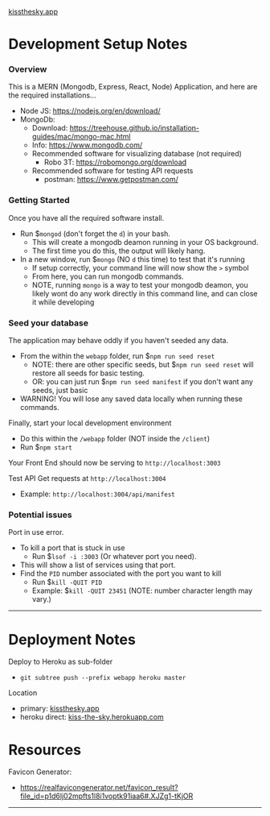 [kissthesky.app](https://kissthesky.app)

# Development Setup Notes

### Overview
This is a MERN (Mongodb, Express, React, Node) Application, and here are the required installations...
- Node JS: https://nodejs.org/en/download/
- MongoDb:
  - Download: https://treehouse.github.io/installation-guides/mac/mongo-mac.html
  - Info: https://www.mongodb.com/
  - Recommended software for visualizing database (not required)
    - Robo 3T: https://robomongo.org/download
  - Recommended software for testing API requests
    - postman: https://www.getpostman.com/

### Getting Started
Once you have all the required software install.
- Run $`mongod` (don't forget the `d`) in your bash.
  - This will create a mongodb deamon running in your OS background.
  - The first time you do this, the output will likely hang.
- In a new window, run $`mongo` (NO `d` this time) to test that it's running
  - If setup correctly, your command line will now show the `>` symbol
  - From here, you can run mongodb commands.
  - NOTE, running `mongo` is a way to test your mongodb deamon, you likely wont do any work directly in this command line, and can close it while developing

### Seed your database
The application may behave oddly if you haven't seeded any data.
- From the within the `webapp` folder, run $`npm run seed reset`
  - NOTE: there are other specific seeds, but $`npm run seed reset` will restore all seeds for basic testing.
  - OR: you can just run $`npm run seed manifest` if you don't want any seeds, just basic
- WARNING! You will lose any saved data locally when running these commands.

Finally, start your local development environment
- Do this within the `/webapp` folder (NOT inside the `/client`)
- Run $`npm start`

Your Front End should now be serving to `http://localhost:3003`

Test API Get requests at `http://localhost:3004`
- Example: `http://localhost:3004/api/manifest`

### Potential issues

Port in use error.
- To kill a port that is stuck in use
  - Run $`lsof -i :3003` (Or whatever port you need).
- This will show a list of services using that port.
- Find the `PID` number associated with the port you want to kill
  - Run $`kill -QUIT PID`
  - Example: $`kill -QUIT 23451` (NOTE: number character length may vary.)

----
# Deployment Notes

Deploy to Heroku as sub-folder
- `git subtree push --prefix webapp heroku master`

Location
- primary: [kissthesky.app](https://kissthesky.app) 
- heroku direct: [kiss-the-sky.herokuapp.com](https://kiss-the-sky.herokuapp.com)

# Resources

Favicon Generator:
- https://realfavicongenerator.net/favicon_result?file_id=p1d6lj02mpfts1l8i1voptk91iaa6#.XJZg1-tKjOR

-----
